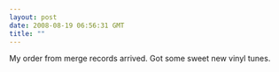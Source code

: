 ```yaml
---
layout: post
date: 2008-08-19 06:56:31 GMT
title: ""
---
```

My order from merge records arrived. Got some sweet new vinyl tunes.